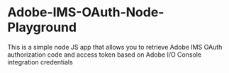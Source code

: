 # Adobe-IMS-OAuth-Node-Playground
This is a simple node JS app that allows you to retrieve Adobe IMS OAuth authorization code and access token based on Adobe I/O Console integration credentials
